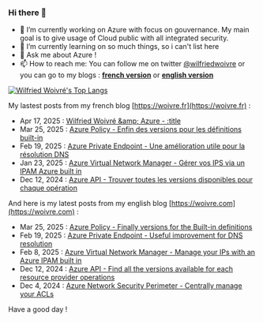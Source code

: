### Hi there 👋

- 🔭 I’m currently working on Azure with focus on gouvernance. My main goal is to give usage of Cloud public with all integrated security.
- 🌱 I’m currently learning on so much things, so i can't list here
- 💬 Ask me about Azure !
- 📫 How to reach me: You can follow me on twitter [@wilfriedwoivre](https://twitter.com/wilfriedwoivre) or you can go to my blogs : **[french version](https://woivre.fr)** or **[english version](https://woivre.com)**

<!-- [![Wilfried Woivré's GitHub stats](https://github-readme-stats.vercel.app/api?username=wilfriedwoivre&count_private=true&theme=tokyonight&show_icons=true)](#) -->

[![Wilfried Woivré's Top Langs](https://github-readme-stats.vercel.app/api/top-langs/?username=wilfriedwoivre&&layout=compact&theme=tokyonight)](#)

My lastest posts from my french blog [https://woivre.fr](https://woivre.fr) :

<!-- FRENCH-BLOG-POST-LIST:START -->
 - Apr 17, 2025 : [Wilfried Woivré &amp;amp; Azure - :title](https://woivre.fr/blog/2025/04/2025-04-17-azure-powershell-mise-a-jour-de-getazaccesstoken-en-version-az-14)
 - Mar 25, 2025 : [Azure Policy - Enfin des versions pour les définitions built-in](https://woivre.fr/blog/2025/03/azure-policy-enfin-des-versions-pour-les-definitions-builtin)
 - Feb 19, 2025 : [Azure Private Endpoint - Une amélioration utile pour la résolution DNS](https://woivre.fr/blog/2025/02/azure-private-endpoint-une-amelioration-utile-pour-la-resolution-dns)
 - Jan 23, 2025 : [Azure Virtual Network Manager - Gérer vos IPS via un IPAM Azure built in](https://woivre.fr/blog/2025/01/azure-virtual-network-manager-gerer-vos-ips-via-un-ipam-azure-built-in)
 - Dec 12, 2024 : [Azure API - Trouver toutes les versions disponibles pour chaque opération](https://woivre.fr/blog/2024/12/azure-api-trouver-toutes-les-versions-disponibles-pour-chaque-operation)<!-- FRENCH-BLOG-POST-LIST:END -->

And here is my latest posts from my english blog [https://woivre.com](https://woivre.com) :

<!-- ENGLISH-BLOG-POST-LIST:START -->
 - Mar 25, 2025 : [Azure Policy - Finally versions for the Built-in definitions](https://woivre.com/blog/2025/03/azure-policy-finally-versions-for-the-built-in-definitions)
 - Feb 19, 2025 : [Azure Private Endpoint - Useful improvement for DNS resolution](https://woivre.com/blog/2025/02/azure-private-endpoint-useful-improvement-for-dns-resolution)
 - Feb 8, 2025 : [Azure Virtual Network Manager - Manage your IPs with an Azure IPAM built in](https://woivre.com/blog/2025/02/azure-virtual-network-manager-manage-your-ips-with-an-azure-ipam-built-in)
 - Dec 12, 2024 : [Azure API - Find all the versions available for each resource provider operations](https://woivre.com/blog/2024/12/azure-api-find-all-the-versions-available-for-each-resource-provider-operations)
 - Dec 4, 2024 : [Azure Network Security Perimeter - Centrally manage your ACLs](https://woivre.com/blog/2024/12/azure-network-security-perimeter-centrally-manage-your-acls)<!-- ENGLISH-BLOG-POST-LIST:END -->

Have a good day !
